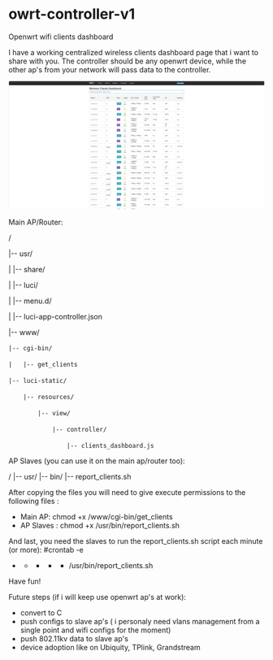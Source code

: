 # owrt-controller-v1
Openwrt wifi clients dashboard

I have a working centralized wireless clients dashboard page that i want to share with you. The controller should be any openwrt device, while the other ap's from your network will pass data to the controller.

![Only wifi clients works for the moment](https://github.com/gorunul/owrt-controller-v1/blob/main/ss-wifi-clients-er.jpg)

Main AP/Router:

/

|-- usr/

|   |-- share/

|       |-- luci/

|           |-- menu.d/

|               |-- luci-app-controller.json

|-- www/

    |-- cgi-bin/
    
    |   |-- get_clients
    
    |-- luci-static/
    
        |-- resources/
        
            |-- view/
            
                |-- controller/
                
                    |-- clients_dashboard.js
                    


AP Slaves (you can use it on the main ap/router too):

/
|-- usr/
    |-- bin/
        |-- report_clients.sh

After copying the files you will need to give execute permissions to the following files :
- Main AP: chmod +x /www/cgi-bin/get_clients
- AP Slaves : chmod +x /usr/bin/report_clients.sh

And last, you need the slaves to run the report_clients.sh script each minute (or more):
#crontab -e
* * * * * /usr/bin/report_clients.sh
       
Have fun!



Future steps (if i will keep use openwrt ap's at work):
- convert to C
- push configs to slave ap's ( i personaly need vlans management from a single point and wifi configs for the moment)
- push 802.11kv data to slave ap's 
- device adoption like on Ubiquity, TPlink, Grandstream
